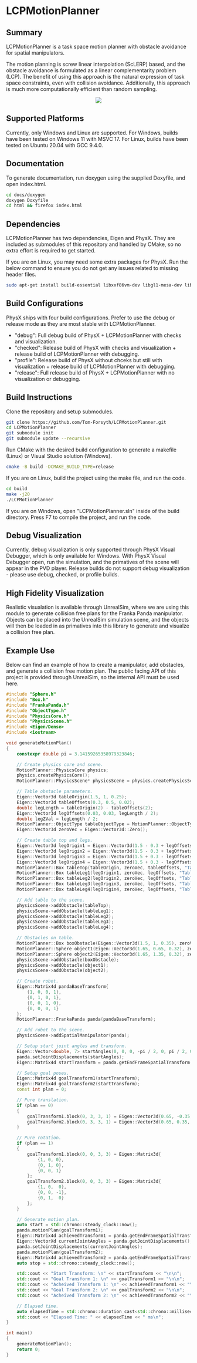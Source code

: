 # LCPMotionPlanner
## Summary
LCPMotionPlanner is a task space motion planner with obstacle avoidance for spatial manipulators. 

The motion planning is screw linear interpolation (ScLERP) based, and the obstacle avoidance is formulated as a linear complementarity problem (LCP). The benefit of using this approach is the natural expression of task space constraints, even with collision avoidance. Additionally, this approach is much more computationally efficient than random sampling.

<p align="center">
  <img src="docs/LCPMotionPlanner.png"
  width = auto
  height = auto />
</p>

## Supported Platforms
Currently, only Windows and Linux are supported. For Windows, builds have been tested on Windows 11 with MSVC 17. For Linux, builds have been tested on Ubuntu 20.04 with GCC 9.4.0.

## Documentation
To generate documentation, run doxygen using the supplied Doxyfile, and open index.html.
```bash
cd docs/doxygen
doxygen Doxyfile
cd html && firefox index.html
```

## Dependencies
LCPMotionPlanner has two dependencies, Eigen and PhysX. They are included as submodules of this repository and handled by CMake, so no extra effort is required to get started.

If you are on Linux, you may need some extra packages for PhysX. Run the below command to ensure you do not get any issues related to missing header files.

```bash
sudo apt-get install build-essential libxxf86vm-dev libgl1-mesa-dev libglu1-mesa-dev gcc-multilib g++-multilib freeglut3-dev lib32z1
```

## Build Configurations
PhysX ships with four build configurations. Prefer to use the debug or release mode as they are most stable with LCPMotionPlanner.
- "debug": Full debug build of PhysX + LCPMotionPlanner with checks and visualization.
- "checked": Release build of PhysX with checks and visualization + release build of LCPMotionPlanner with debugging.
- "profile": Release build of PhysX without chceks but still with visualization + release build of LCPMotionPlanner with debugging.
- "release": Full release build of PhysX + LCPMotionPlanner with no visualization or debugging.

## Build Instructions
Clone the repository and setup submodules.
```bash
git clone https://github.com/Tom-Forsyth/LCPMotionPlanner.git
cd LCPMotionPlanner
git submodule init
git submodule update --recursive
```

Run CMake with the desired build configuration to generate a makefile (Linux) or Visual Studio solution (Windows).
```bash
cmake -B build -DCMAKE_BUILD_TYPE=release
```

If you are on Linux, build the project using the make file, and run the code.
```bash
cd build
make -j20
./LCPMotionPlanner
```

If you are on Windows, open "LCPMotionPlanner.sln" inside of the build directory. Press F7 to compile the project, and run the code.

## Debug Visualization
Currently, debug visualization is only supported through PhysX Visual Debugger, which is only available for Windows. With PhysX Visual Debugger open, run the simulation, and the primatives of the scene will appear in the PVD player. Release builds do not support debug visualization - please use debug, checked, or profile builds.

## High Fidelity Visualization
Realistic visualation is available through UnrealSim, where we are using this module to generate collision free plans for the Franka Panda manipulator. Objects can be placed into the UnrealSim simulation scene, and the objects will then be loaded in as primatives into this library to generate and visualze a collision free plan.

## Example Use
Below can find an example of how to create a manipulator, add obstacles, and generate a collision free motion plan. The public facing API of this project is provided through UnrealSim, so the internal API must be used here.

```cpp
#include "Sphere.h"
#include "Box.h"
#include "FrankaPanda.h"
#include "ObjectType.h"
#include "PhysicsCore.h"
#include "PhysicsScene.h"
#include <Eigen/Dense>
#include <iostream>

void generateMotionPlan()
{
	constexpr double pi = 3.14159265358979323846;

	// Create physics core and scene.
	MotionPlanner::PhysicsCore physics;
	physics.createPhysicsCore();
	MotionPlanner::PhysicsScene* physicsScene = physics.createPhysicsScene("MyTestScene");

	// Table obstacle parameters.
	Eigen::Vector3d tableOrigin(1.5, 1, 0.25);
	Eigen::Vector3d tableOffsets(0.3, 0.5, 0.02);
	double legLength = tableOrigin(2) - tableOffsets(2);
	Eigen::Vector3d legOffsets(0.03, 0.03, legLength / 2);
	double legZVal = legLength / 2;
	MotionPlanner::ObjectType tableObjectType = MotionPlanner::ObjectType::Obstacle;
	Eigen::Vector3d zeroVec = Eigen::Vector3d::Zero();

	// Create table top and legs.
	Eigen::Vector3d legOrigin1 = Eigen::Vector3d(1.5 - 0.3 + legOffsets(0), 1 - 0.5 + legOffsets(1), legZVal);
	Eigen::Vector3d legOrigin2 = Eigen::Vector3d(1.5 - 0.3 + legOffsets(0), 1 + 0.5 - legOffsets(1), legZVal);
	Eigen::Vector3d legOrigin3 = Eigen::Vector3d(1.5 + 0.3 - legOffsets(0), 1 - 0.5 + legOffsets(1), legZVal);
	Eigen::Vector3d legOrigin4 = Eigen::Vector3d(1.5 + 0.3 - legOffsets(0), 1 + 0.5 - legOffsets(1), legZVal);
	MotionPlanner::Box tableTop(tableOrigin, zeroVec, tableOffsets, "Table Top", tableObjectType);
	MotionPlanner::Box tableLeg1(legOrigin1, zeroVec, legOffsets, "Table Leg 1", tableObjectType);
	MotionPlanner::Box tableLeg2(legOrigin2, zeroVec, legOffsets, "Table Leg 2", tableObjectType);
	MotionPlanner::Box tableLeg3(legOrigin3, zeroVec, legOffsets, "Table Leg 3", tableObjectType);
	MotionPlanner::Box tableLeg4(legOrigin4, zeroVec, legOffsets, "Table Leg 4", tableObjectType);

	// Add table to the scene.
	physicsScene->addObstacle(tableTop);
	physicsScene->addObstacle(tableLeg1);
	physicsScene->addObstacle(tableLeg2);
	physicsScene->addObstacle(tableLeg3);
	physicsScene->addObstacle(tableLeg4);

	// Obstacles on table.
	MotionPlanner::Box boxObstacle(Eigen::Vector3d(1.5, 1, 0.35), zeroVec, Eigen::Vector3d(0.1, 0.1, 0.1), "Box Obstacle", tableObjectType);
	MotionPlanner::Sphere object1(Eigen::Vector3d(1.65, 0.65, 0.32), zeroVec, 0.05, "Object 1", tableObjectType);
	MotionPlanner::Sphere object2(Eigen::Vector3d(1.65, 1.35, 0.32), zeroVec, 0.05, "Object 2", tableObjectType);
	physicsScene->addObstacle(boxObstacle);
	physicsScene->addObstacle(object1);
	physicsScene->addObstacle(object2);

	// Create robot.
	Eigen::Matrix4d pandaBaseTransform{
		{1, 0, 0, 1},
		{0, 1, 0, 1},
		{0, 0, 1, 0},
		{0, 0, 0, 1}
	};
	MotionPlanner::FrankaPanda panda(pandaBaseTransform);

	// Add robot to the scene.
	physicsScene->addSpatialManipulator(panda);

	// Setup start joint angles and transform.
	Eigen::Vector<double, 7> startAngles(0, 0, 0, -pi / 2, 0, pi / 2, 0);
	panda.setJointDisplacements(startAngles);
	Eigen::Matrix4d startTransform = panda.getEndFrameSpatialTransform();

	// Setup goal poses.
	Eigen::Matrix4d goalTransform1(startTransform);
	Eigen::Matrix4d goalTransform2(startTransform);
	const int plan = 0;

	// Pure translation.
	if (plan == 0)
	{
		goalTransform1.block(0, 3, 3, 1) = Eigen::Vector3d(0.65, -0.35, 0.4);
		goalTransform2.block(0, 3, 3, 1) = Eigen::Vector3d(0.65, 0.35, 0.4);
	}

	// Pure rotation.
	if (plan == 1)
	{
		goalTransform1.block(0, 0, 3, 3) = Eigen::Matrix3d{
			{1, 0, 0},
			{0, 1, 0},
			{0, 0, 1}
		};
		goalTransform2.block(0, 0, 3, 3) = Eigen::Matrix3d{
			{1, 0,  0},
			{0, 0, -1},
			{0, 1,  0}
		};
	}

	// Generate motion plan.
	auto start = std::chrono::steady_clock::now();
	panda.motionPlan(goalTransform1);
	Eigen::Matrix4d achievedTransform1 = panda.getEndFrameSpatialTransform();
	Eigen::VectorXd currentJointAngles = panda.getJointDisplacements();
	panda.setJointDisplacements(currentJointAngles);
	panda.motionPlan(goalTransform2);
	Eigen::Matrix4d achievedTransform2 = panda.getEndFrameSpatialTransform();
	auto stop = std::chrono::steady_clock::now();

	std::cout << "Start Transform: \n" << startTransform << "\n\n";
	std::cout << "Goal Transform 1: \n" << goalTransform1 << "\n\n";
	std::cout << "Acheived Transform 1: \n" << achievedTransform1 << "\n\n";
	std::cout << "Goal Transform 2: \n" << goalTransform2 << "\n\n";
	std::cout << "Acheived Transform 2: \n" << achievedTransform2 << "\n\n";

	// Elapsed time.
	auto elapsedTime = std::chrono::duration_cast<std::chrono::milliseconds>(stop - start).count();
	std::cout << "Elapsed Time: " << elapsedTime << " ms\n";
}

int main()
{
    generateMotionPlan();
	return 0;
}
```

